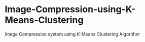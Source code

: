 # Image-Compression-using-K-Means-Clustering
Image Compression system using K-Means Clustering Algorithm
